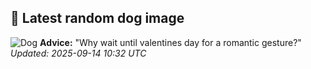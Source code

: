 ## 🐶 Latest random dog image
![Dog](https://images.dog.ceo/breeds/pembroke/n02113023_4024.jpg)
**Advice:** "Why wait until valentines day for a romantic gesture?"
*Updated: 2025-09-14 10:32 UTC*
